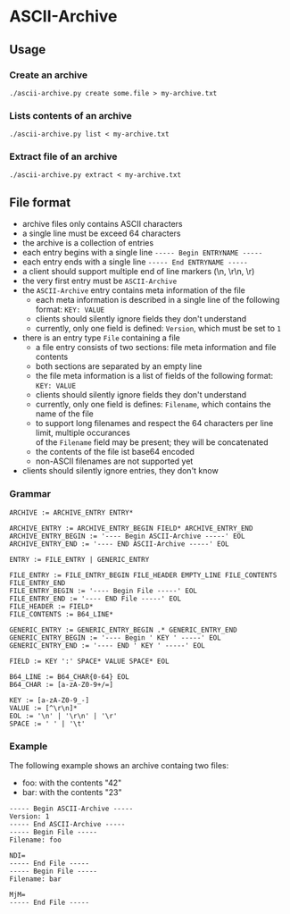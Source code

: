 # ASCII-Archive

## Usage

### Create an archive

    ./ascii-archive.py create some.file > my-archive.txt

### Lists contents of an archive

    ./ascii-archive.py list < my-archive.txt

### Extract file of an archive

    ./ascii-archive.py extract < my-archive.txt

## File format

- archive files only contains ASCII characters
- a single line must be exceed 64 characters
- the archive is a collection of entries
- each entry begins with a single line `----- Begin ENTRYNAME -----`
- each entry ends with a single line `----- End ENTRYNAME -----`
- a client should support multiple end of line markers (\n, \r\n, \r)
- the very first entry must be `ASCII-Archive`
- the `ASCII-Archive` entry contains meta information of the file
  - each meta information is described in a single line of the following format: `KEY: VALUE`
  - clients should silently ignore fields they don't understand
  - currently, only one field is defined: `Version`, which must be set to `1`
- there is an entry type `File` containing a file
  - a file entry consists of two sections: file meta information and file contents
  - both sections are separated by an empty line
  - the file meta information is a list of fields of the following format: `KEY: VALUE`
  - clients should silently ignore fields they don't understand
  - currently, only one field is defines: `Filename`, which contains the name of the file
  - to support long filenames and respect the 64 characters per line limit, multiple occurances  
    of the `Filename` field may be present; they will be concatenated
  - the contents of the file ist base64 encoded
  - non-ASCII filenames are not supported yet
- clients should silently ignore entries, they don't know

### Grammar

```
ARCHIVE := ARCHIVE_ENTRY ENTRY*

ARCHIVE_ENTRY := ARCHIVE_ENTRY_BEGIN FIELD* ARCHIVE_ENTRY_END
ARCHIVE_ENTRY_BEGIN := '---- Begin ASCII-Archive -----' EOL
ARCHIVE_ENTRY_END := '---- END ASCII-Archive -----' EOL

ENTRY := FILE_ENTRY | GENERIC_ENTRY

FILE_ENTRY := FILE_ENTRY_BEGIN FILE_HEADER EMPTY_LINE FILE_CONTENTS FILE_ENTRY_END
FILE_ENTRY_BEGIN := '---- Begin File -----' EOL
FILE_ENTRY_END := '---- END File -----' EOL
FILE_HEADER := FIELD*
FILE_CONTENTS := B64_LINE*

GENERIC_ENTRY := GENERIC_ENTRY_BEGIN .* GENERIC_ENTRY_END
GENERIC_ENTRY_BEGIN := '---- Begin ' KEY ' -----' EOL
GENERIC_ENTRY_END := '---- END ' KEY ' -----' EOL

FIELD := KEY ':' SPACE* VALUE SPACE* EOL

B64_LINE := B64_CHAR{0-64} EOL
B64_CHAR := [a-zA-Z0-9+/=]

KEY := [a-zA-Z0-9_-]
VALUE := [^\r\n]*
EOL := '\n' | '\r\n' | '\r'
SPACE := ' ' | '\t'
```

### Example

The following example shows an archive containg two files:
- foo: with the contents "42"
- bar: with the contents "23"

```
----- Begin ASCII-Archive -----
Version: 1
----- End ASCII-Archive -----
----- Begin File -----
Filename: foo

NDI=
----- End File -----
----- Begin File -----
Filename: bar

MjM=
----- End File -----
```
